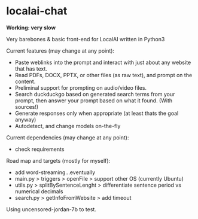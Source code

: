 # localai-chat

**Working: very slow**

Very barebones & basic front-end for LocalAI written in Python3

Current features (may change at any point):
- Paste weblinks into the prompt and interact with just about any website that has text.
- Read PDFs, DOCX, PPTX, or other files (as raw text), and prompt on the content.
- Preliminal support for prompting on audio/video files.
- Search duckduckgo based on generated search terms from your prompt, then answer your prompt based on what it found. (With sources!)
- Generate responses only when appropriate (at least thats the goal anyway)
- Autodetect, and change models on-the-fly


Current dependencies (may change at any point):
- check requirements


Road map and targets (mostly for myself):
- add word-streaming...eventually
- main.py > triggers > openFile > support other OS (currently Ubuntu)
- utils.py > splitBySentenceLenght > differentiate sentence period vs numerical decimals
- search.py > getInfoFromWebsite > add timeout


Using uncensored-jordan-7b to test.
